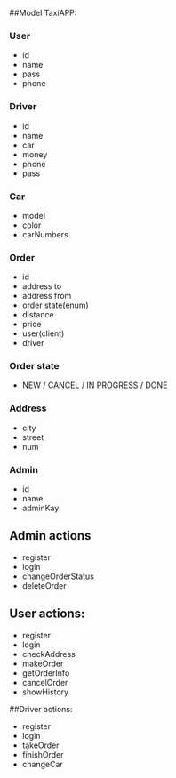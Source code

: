 ##Model TaxiAPP:
### User
* id
* name
* pass
* phone
### Driver
* id
* name
* car
* money
* phone
* pass
### Car
* model
* color
* carNumbers
### Order
* id
* address to
* address from
* order state(enum)
* distance
* price
* user(client)
* driver
### Order state
* NEW / CANCEL / IN PROGRESS / DONE
### Address
* city
* street
* num

### Admin
* id
* name
* adminKay

## Admin actions
* register
* login
* changeOrderStatus
* deleteOrder


## User actions:
* register
* login
* checkAddress
* makeOrder
* getOrderInfo
* cancelOrder
* showHistory

##Driver actions:
* register
* login
* takeOrder
* finishOrder
* changeCar


